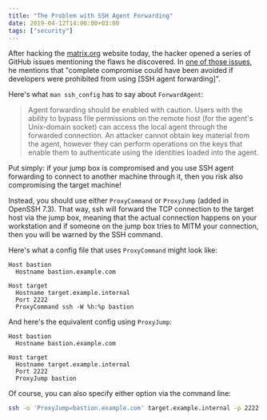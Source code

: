 ```yaml
---
title: "The Problem with SSH Agent Forwarding"
date: 2019-04-12T14:00:00+03:00
tags: ["security"]
---
```


After hacking the [matrix.org](https://matrix.org) website today, the
hacker opened a series of GitHub issues mentioning the flaws he
discovered.  In [one of those issues][issue], he mentions that
"complete compromise could have been avoided if developers were
prohibited from using [SSH agent forwarding]".

Here's what `man ssh_config` has to say about `ForwardAgent`:

> Agent forwarding should be enabled with caution.  Users with the
> ability to bypass file permissions on the remote host (for the
> agent's Unix-domain socket) can access the local agent through the
> forwarded connection.  An attacker cannot obtain key material from
> the agent, however they can perform operations on the keys that
> enable them to authenticate using the identities loaded into the
> agent.

Put simply: if your jump box is compromised and you use SSH agent
forwarding to connect to another machine through it, then you risk
also compromising the target machine!

Instead, you should use either `ProxyCommand` or `ProxyJump` (added in
OpenSSH 7.3).  That way, ssh will forward the TCP connection to the
target host via the jump box, meaning that the actual connection
happens on your workstation and if someone on the jump box tries to
MITM your connection, then you will be warned by the SSH command.

Here's what a config file that uses `ProxyCommand` might look like:

```ssh-config
Host bastion
  Hostname bastion.example.com

Host target
  Hostname target.example.internal
  Port 2222
  ProxyCommand ssh -W %h:%p bastion
```

And here's the equivalent config using `ProxyJump`:

```ssh-config
Host bastion
  Hostname bastion.example.com

Host target
  Hostname target.example.internal
  Port 2222
  ProxyJump bastion
```

Of course, you can also specify either option via the command line:

```bash
ssh -o 'ProxyJump=bastion.example.com' target.example.internal -p 2222
```


[issue]: https://github.com/matrix-org/matrix.org/issues/357
